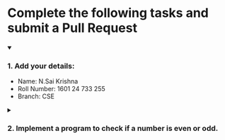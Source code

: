 # Complete the following tasks and submit a Pull Request
<details open>
<summary><h3>1. Add your details: </h3></summary>
<ul>
  <li> Name: N.Sai Krishna </li>
  <li> Roll Number: 1601 24 733 255 </li>
  <li> Branch: CSE </li>
</ul>
</details>
<details>
<summary><h3> 2. Implement a program to check if a number is even or odd. </h3></summary>
<ul>
  <li> Create a new file in the repository and add your code. </li>
  <li> Use any programming language of your choice. </li>
</ul>
</details>
